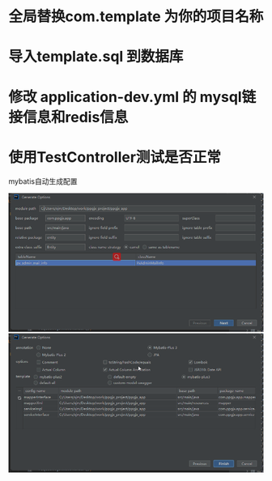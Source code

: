 # 全局替换com.template 为你的项目名称
# 导入template.sql 到数据库

# 修改 application-dev.yml 的 mysql链接信息和redis信息

# 使用TestController测试是否正常


mybatis自动生成配置

![img.png](img.png)
![img_2.png](img_1.png)